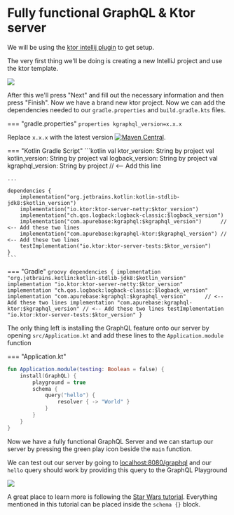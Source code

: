 # Fully functional GraphQL & Ktor server

We will be using the [ktor intellij plugin](https://plugins.jetbrains.com/plugin/10823-ktor) to get setup.

The very first thing we'll be doing is creating a new IntelliJ project and use the ktor template.

![](../assets/ktor-project-setup.png)

After this we'll press "Next" and fill out the necessary information and then press "Finish". Now we have a brand new ktor project. Now we can add the dependencies needed to our `gradle.properties` and `build.gradle.kts` files.

=== "gradle.properties"
    ```properties
    kgraphql_version=x.x.x
    ```

Replace `x.x.x` with the latest version [![Maven Central](https://img.shields.io/maven-central/v/com.apurebase/kgraphql.svg?label=Maven%20Central)](https://search.maven.org/search?q=g:%22com.apurebase%22%20AND%20a:%22kgraphql%22).

=== "Kotlin Gradle Script"
    ```kotlin
    val ktor_version: String by project
    val kotlin_version: String by project
    val logback_version: String by project
    val kgraphql_version: String by project // <-- Add this line
    
    ...
    
    dependencies {
        implementation("org.jetbrains.kotlin:kotlin-stdlib-jdk8:$kotlin_version")
        implementation("io.ktor:ktor-server-netty:$ktor_version")
        implementation("ch.qos.logback:logback-classic:$logback_version")
        implementation("com.apurebase:kgraphql:$kgraphql_version")      // <-- Add these two lines
        implementation("com.apurebase:kgraphql-ktor:$kgraphql_version") // <-- Add these two lines
        testImplementation("io.ktor:ktor-server-tests:$ktor_version")
    }
    ```

=== "Gradle"
    ```groovy
    dependencies {
        implementation "org.jetbrains.kotlin:kotlin-stdlib-jdk8:$kotlin_version"
        implementation "io.ktor:ktor-server-netty:$ktor_version"
        implementation "ch.qos.logback:logback-classic:$logback_version"
        implementation "com.apurebase:kgraphql:$kgraphql_version"      // <-- Add these two lines
        implementation "com.apurebase:kgraphql-ktor:$kgraphql_version" // <-- Add these two lines
        testImplementation "io.ktor:ktor-server-tests:$ktor_version"
    }
    ```

The only thing left is installing the GraphQL feature onto our server by opening `src/Application.kt` and add these lines to the `Application.module` function

=== "Application.kt"
```kotlin
fun Application.module(testing: Boolean = false) {
    install(GraphQL) {
        playground = true
        schema { 
            query("hello") {
                resolver { -> "World" }
            }
        }
    }
}
```

Now we have a fully functional GraphQL Server and we can startup our server by pressing the green play icon beside the `main` function.

We can test out our server by going to [localhost:8080/graphql](http://localhost:8080/graphql) and our `hello` query should work by providing this query to the GraphQL Playground 

![](../assets/ktor-playground.png)

A great place to learn more is following the [Star Wars tutorial](./starwars.md). Everything mentioned in this tutorial can be placed inside the `schema {}` block.
